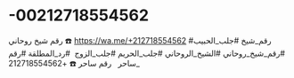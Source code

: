 # -00212718554562
رقم شيخ روحاني ☎️  https://wa.me/+212718554562  #رقم_شيخ #جلب_الحبيب #رقم_شيخ_روحاني #الشيخ_الروحاني #جلب_الحريم #جلب_الزوج  #رد_المطلقة #رقم _ساحر   رقم ساحر ☎️ +212718554562
